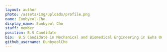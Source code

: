 ```yaml
---
layout: author
photo: /assets/img/uploads/profile.png
name: Eunbyeol-Cho
display_name: Eunbyeol Cho
staff: member
position: B.S Candidate
bio:  B.S Candidate in Mechanical and Biomedical Engineering in Ewha Univ.
github_username: EunbyeolCho
---
```


